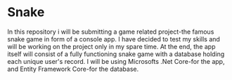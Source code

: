 # Snake
In this repository i will be submitting a game related project-the famous snake game in form of a console app. I have decided to test my skills and will be working on the project only in my spare time. At the end, the app itself will consist of a fully functioning snake game with a database holding each unique user's record. I will be using Microsofts .Net Core-for the app, and Entity Framework Core-for the database.
